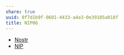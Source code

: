 ```yaml
---
share: true
uuid: 0f7d1b9f-0601-4433-a4a3-0e39105a018f
title: NIP06
---
```

* [Nostr](../78abfe73-37cb-4f3b-9e08-faad85669fb7)
* [NIP](../79ef73c3-8e89-4380-9c54-689d8406ec49)